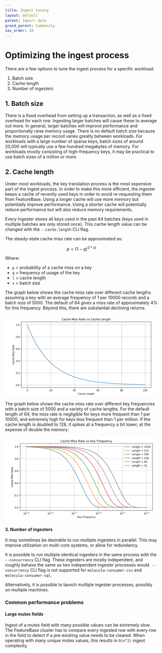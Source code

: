 ```yaml
---
title: Ingest tuning
layout: default
parent: Import data
grand_parent: Community
nav_order: 20
---
```


# Optimizing the ingest process

There are a few options to tune the ingest process for a specific workload:
1. Batch size
2. Cache length
3. Number of ingesters

## 1. Batch size

There is a fixed overhead from setting up a transaction, as well as a fixed overhead for each row.
Ingesting larger batches will cause these to average out more.
In general, larger batches will improve performance and proportionally raise memory usage.
There is no default batch size because the memory usage per record varies greatly between workloads.
For workloads with a large number of sparse keys, batch sizes of around 20,000 will typically use a few hundred megabytes of memory.
For workloads mostly consisting of high-frequency keys, it may be practical to use batch sizes of a million or more.

## 2. Cache length

Under most workloads, the key translation process is the most expensive part of the ingest process.
In order to make this more efficient, the ingester keeps a cache of recently used keys in order to avoid re-requesting them from FeatureBase.
Using a longer cache will use more memory but potentially improve performance.
Using a shorter cache will potentially reduce performance but will also reduce memory requirements.

Every ingester stores all keys used in the past 64 batches (keys used in multiple batches are only stored once). This cache length value can be changed with the `--cache-length` CLI flag.

The steady-state cache miss rate can be approximated as:

```math
p = (1-q)^(l*s)
```

Where:
- `p` = probability of a cache miss on a key
- `q` = frequency of usage of the key
- `l` = cache length
- `s` = batch size

The graph below shows the cache miss rate over different cache lengths assuming a key with an average frequency of 1 per 10000 records and a batch size of 5000. The default of 64 gives a miss rate of approximately 4% for this frequency. Beyond this, there are substantial declining returns.

[![Cache Miss Rate vs Cache Length](/assets/images/cache-miss-rate-vs-length.png "Cache Miss Rate vs Cache Length")](https://www.desmos.com/calculator/bjcjris94d)

The graph below shows the cache miss rate over different key frequencies with a batch size of 5000 and a variety of cache lengths. For the default length of 64, the miss rate is negligible for keys more frequent than 1 per 10000, and extremely high for keys less frequent than 1 per million. If the cache length is doubled to 128, it spikes at a frequency a bit lower, at the expense of double the memory:

[![Cache Miss Rate vs Key Frequency](/assets/images/cache-miss-rate-vs-freq.png "Cache Miss Rate vs Key Frequency")](https://www.desmos.com/calculator/hdhzehaeeg)


#### 3. Number of ingesters

It may sometimes be desirable to run multiple ingesters in parallel.
This may improve utilization on multi-core systems, or allow for redundancy.

It is possible to run multiple identical ingesters in the same process with the `--concurrency` CLI flag.
These ingesters are mostly independent, and roughly behave the same as two independent ingester processes would.
`--concurrency` CLI flag is not supported for `molecula-consumer-csv` and `molecula-consumer-sql`.

Alternatively, it is possible to launch multiple ingester processes, possibly on multiple machines.

### Common performance problems

#### Large mutex fields

Ingest of a mutex field with many possible values can be extremely slow.
The FeatureBase cluster has to compare every ingested row with every row in the field to detect if a pre-existing value needs to be cleared.
When operating with many unique mutex values, this results in `O(n^2)` ingest complexity.
